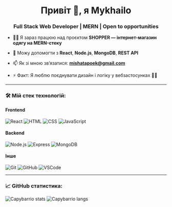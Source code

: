<h1 align="center">Привіт 👋, я Mykhailo</h1>
<h3 align="center">Full Stack Web Developer | MERN | Open to opportunities</h3>

- 👨‍💻 Я зараз працюю над проєктом **SHOPPER — інтернет-магазин одягу на MERN-стеку**


- 💬 Можу допомогти з **React**, **Node.js**, **MongoDB**, **REST API**

- 📫 Як зі мною зв’язатися: **mishatapoek@gmail.com**

- ⚡ Факт: Я люблю поєднувати дизайн і логіку у вебзастосунках 🧠🎨

---

### 🛠️ Мій стек технологій:

#### Frontend
![React](https://img.shields.io/badge/-React-61DAFB?style=flat&logo=react&logoColor=white)
![HTML](https://img.shields.io/badge/-HTML5-E34F26?style=flat&logo=html5&logoColor=white)
![CSS](https://img.shields.io/badge/-CSS3-1572B6?style=flat&logo=css3)
![JavaScript](https://img.shields.io/badge/-JavaScript-F7DF1E?style=flat&logo=javascript&logoColor=black)

#### Backend
![Node.js](https://img.shields.io/badge/-Node.js-339933?style=flat&logo=node.js&logoColor=white)
![Express](https://img.shields.io/badge/-Express-000000?style=flat&logo=express)
![MongoDB](https://img.shields.io/badge/-MongoDB-47A248?style=flat&logo=mongodb&logoColor=white)

#### Інше
![Git](https://img.shields.io/badge/-Git-F05032?style=flat&logo=git&logoColor=white)
![GitHub](https://img.shields.io/badge/-GitHub-181717?style=flat&logo=github)
![VSCode](https://img.shields.io/badge/-VS%20Code-007ACC?style=flat&logo=visual-studio-code)

---

### 📈 GitHub статистика:

<p align="left">
  <img src="https://github-readme-stats.vercel.app/api?username=Capybarrio&show_icons=true&theme=tokyonight" alt="Capybarrio stats"/>
  <img src="https://github-readme-stats.vercel.app/api/top-langs/?username=Capybarrio&layout=compact&theme=tokyonight" alt="Capybarrio langs"/>
</p>
